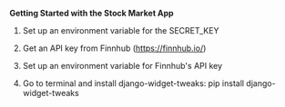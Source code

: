 **Getting Started with the Stock Market App**

1) Set up an environment variable for the SECRET_KEY 

2) Get an API key from Finnhub (https://finnhub.io/)

3) Set up an environment variable for Finnhub's API key

4) Go to terminal and install django-widget-tweaks: 
pip install django-widget-tweaks


